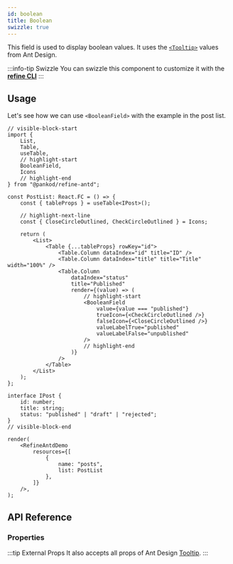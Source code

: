 ```yaml
---
id: boolean
title: Boolean
swizzle: true
---
```



This field is used to display boolean values. It uses the [`<Tooltip>`](https://ant.design/components/tooltip/#header) values from Ant Design.

:::info-tip Swizzle
You can swizzle this component to customize it with the [**refine CLI**](/docs/packages/documentation/cli)
:::

## Usage

Let's see how we can use `<BooleanField>` with the example in the post list.

```tsx live
// visible-block-start
import {
    List,
    Table,
    useTable,
    // highlight-start
    BooleanField,
    Icons
    // highlight-end
} from "@pankod/refine-antd";

const PostList: React.FC = () => {
    const { tableProps } = useTable<IPost>();

    // highlight-next-line
    const { CloseCircleOutlined, CheckCircleOutlined } = Icons;

    return (
        <List>
            <Table {...tableProps} rowKey="id">
                <Table.Column dataIndex="id" title="ID" />
                <Table.Column dataIndex="title" title="Title" width="100%" />
                <Table.Column
                    dataIndex="status"
                    title="Published"
                    render={(value) => (
                        // highlight-start
                        <BooleanField
                            value={value === "published"}
                            trueIcon={<CheckCircleOutlined />}
                            falseIcon={<CloseCircleOutlined />}
                            valueLabelTrue="published"
                            valueLabelFalse="unpublished"
                        />
                        // highlight-end
                    )}
                />
            </Table>
        </List>
    );
};

interface IPost {
    id: number;
    title: string;
    status: "published" | "draft" | "rejected";
}
// visible-block-end

render(
    <RefineAntdDemo
        resources={[
            {
                name: "posts",
                list: PostList
            },
        ]}
    />,
);
```

## API Reference

### Properties

<PropsTable module="@pankod/refine-antd/BooleanField" 
title-description="The text shown in the tooltip" 
title-default="`value` ? `valueLabelTrue` : `valueLabelFalse`" 
trueIcon-default="[`<CheckOutlined />`](https://ant.design/components/icon/)"
falseIcon-default="[`<CloseOutlined />`](https://ant.design/components/icon/)"
/>

:::tip External Props
It also accepts all props of Ant Design [Tooltip](https://ant.design/components/tooltip/#API).
:::
